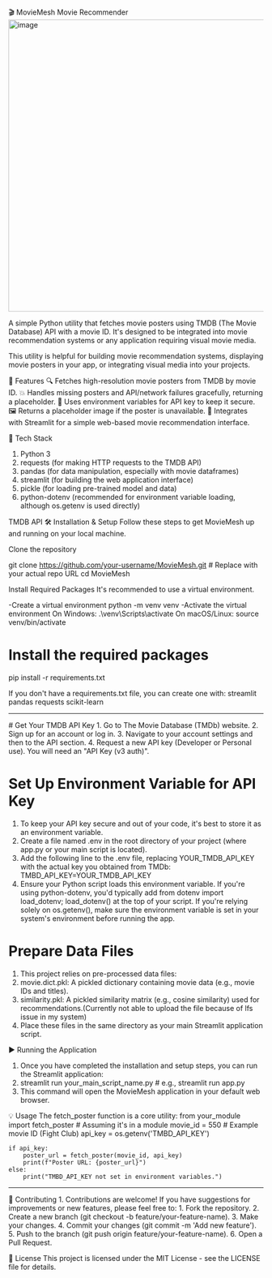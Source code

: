 🎬 MovieMesh
Movie Recommender
<img width="1178" height="576" alt="image" src="https://github.com/user-attachments/assets/ce6ca250-ae63-43d6-a25b-cc9e04d037c0" />

A simple Python utility that fetches movie posters using TMDB (The Movie Database) API with a movie ID. It's designed to be integrated into movie recommendation systems or any application requiring visual movie media.

This utility is helpful for building movie recommendation systems, displaying movie posters in your app, or integrating visual media into your projects.

📌 Features
🔍 Fetches high-resolution movie posters from TMDB by movie ID.
💥 Handles missing posters and API/network failures gracefully, returning a placeholder.
🔐 Uses environment variables for API key to keep it secure.
🖼️ Returns a placeholder image if the poster is unavailable.
🚀 Integrates with Streamlit for a simple web-based movie recommendation interface.

🧰 Tech Stack
1. Python 3
2. requests (for making HTTP requests to the TMDB API)
3. pandas (for data manipulation, especially with movie dataframes)
4. streamlit (for building the web application interface)
5. pickle (for loading pre-trained model and data)
6. python-dotenv (recommended for environment variable loading, although os.getenv is used directly)

TMDB API
🛠️ Installation & Setup
Follow these steps to get MovieMesh up and running on your local machine.

Clone the repository

git clone https://github.com/your-username/MovieMesh.git # Replace with your actual repo URL
cd MovieMesh

Install Required Packages
It's recommended to use a virtual environment.

-Create a virtual environment
python -m venv venv
-Activate the virtual environment
    On Windows:
        .\venv\Scripts\activate
    On macOS/Linux:
        source venv/bin/activate

# Install the required packages
pip install -r requirements.txt

If you don't have a requirements.txt file, you can create one with:
streamlit
pandas
requests
scikit-learn 
<hr>
# Get Your TMDB API Key
1. Go to The Movie Database (TMDb) website.
2. Sign up for an account or log in.
3. Navigate to your account settings and then to the API section.
4. Request a new API key (Developer or Personal use). You will need an "API Key (v3 auth)".

# Set Up Environment Variable for API Key
1. To keep your API key secure and out of your code, it's best to store it as an environment variable.
2. Create a file named .env in the root directory of your project (where app.py or your main script is located).
3. Add the following line to the .env file, replacing YOUR_TMDB_API_KEY with the actual key you obtained from TMDb:  TMBD_API_KEY=YOUR_TMDB_API_KEY
4. Ensure your Python script loads this environment variable. If you're using python-dotenv, you'd typically add from dotenv import load_dotenv; load_dotenv() at the top of your script. If you're relying solely on os.getenv(), make sure the environment variable is set in your system's environment before running the app.

# Prepare Data Files
1. This project relies on pre-processed data files:
2. movie.dict.pkl: A pickled dictionary containing movie data (e.g., movie IDs and titles).
3. similarity.pkl: A pickled similarity matrix (e.g., cosine similarity) used for recommendations.(Currently not able to upload the file because of lfs issue in my system)
4. Place these files in the same directory as your main Streamlit application script.

▶️ Running the Application
1. Once you have completed the installation and setup steps, you can run the Streamlit application:
2. streamlit run your_main_script_name.py # e.g., streamlit run app.py
3. This command will open the MovieMesh application in your default web browser.

💡 Usage
The fetch_poster function is a core utility:
    from your_module import fetch_poster # Assuming it's in a module
    movie_id = 550 # Example movie ID (Fight Club)
    api_key = os.getenv('TMBD_API_KEY')
    
    if api_key:
        poster_url = fetch_poster(movie_id, api_key)
        print(f"Poster URL: {poster_url}")
    else:
        print("TMBD_API_KEY not set in environment variables.")
<hr>
🤝 Contributing
1. Contributions are welcome! If you have suggestions for improvements or new features, please feel free to:
    1. Fork the repository.
    2. Create a new branch (git checkout -b feature/your-feature-name).
    3. Make your changes.
    4. Commit your changes (git commit -m 'Add new feature').
    5. Push to the branch (git push origin feature/your-feature-name).
    6. Open a Pull Request.

📄 License
This project is licensed under the MIT License - see the LICENSE file for details.
